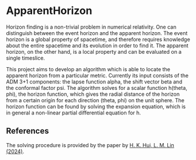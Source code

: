 # ApparentHorizon

Horizon finding is a non-trivial problem in numerical relativity. One can distinguish between the event horizon and the apparent horizon. The event horizon is a global property of spacetime, and therefore requires knowledge about the entire spacetime and its evolution in order to find it. The apparent horizon, on the other hand, is a local property and can be evaluated on a single timeslice.

This project aims to develop an algorithm which is able to locate the apparent horizon from a particular metric. Currently its input consists of the ADM 3+1 components: the lapse function alpha, the shift vector beta and the conformal factor psi. The algorithm solves for a scalar function h(theta, phi), the horizon function, which gives the radial distance of the horizon from a certain origin for each direction (theta, phi) on the unit sphere. The horizon function can be found by solving the expansion equation, which is in general a non-linear partial differential equation for h.

## References

The solving procedure is provided by the paper by [H. K. Hui, L. M. Lin (2024)](https://arxiv.org/abs/2404.16511).
